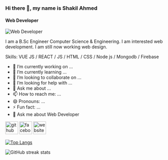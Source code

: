 ### Hi there 👋, my name is Shakil Ahmed
#### Web Developer
![Web Developer](https://i.ibb.co/YXjx1jq/photo-6314292723821166524-y.jpg)

I am a B.Sc Engineer Computer Science & Engineering. I am interested web development. I am still now working web design.

Skills: VUE JS / REACT / JS / HTML / CSS / Node js / Mongodb / Firebase

- 🔭 I’m currently working on ...
- 🌱 I’m currently learning ...
- 👯 I’m looking to collaborate on ...
- 🤔 I’m looking for help with ...
- 💬 Ask me about ...
- 📫 How to reach me: ...
- 😄 Pronouns: ...
- ⚡ Fun fact: ...
- 💬 Ask me about Web Developer 


[<img src='https://cdn.jsdelivr.net/npm/simple-icons@3.0.1/icons/github.svg' alt='github' height='40'>](https://github.com/shakilahmedgit)  [<img src='https://cdn.jsdelivr.net/npm/simple-icons@3.0.1/icons/facebook.svg' alt='facebook' height='40'>](https://www.facebook.com/shakilahmed.prince.509)  [<img src='https://cdn.jsdelivr.net/npm/simple-icons@3.0.1/icons/icloud.svg' alt='website' height='40'>](https://prographicsten.github.io/my-portfolio)  

[![Top Langs](https://github-readme-stats.vercel.app/api/top-langs/?username=shakilahmedgit)](https://github.com/anuraghazra/github-readme-stats)

![GitHub streak stats](https://streak-stats.demolab.com/?user=shakilahmedgit)  






